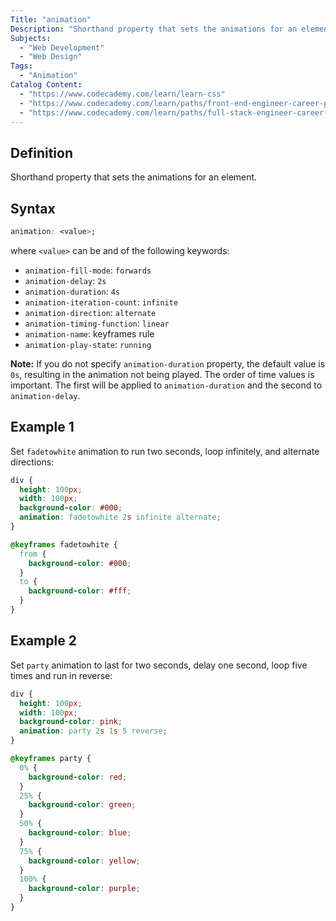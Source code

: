 ```yaml
---
Title: "animation"
Description: "Shorthand property that sets the animations for an element."
Subjects:
  - "Web Development"
  - "Web Design"
Tags:
  - "Animation"
Catalog Content:
  - "https://www.codecademy.com/learn/learn-css"
  - "https://www.codecademy.com/learn/paths/front-end-engineer-career-path"
  - "https://www.codecademy.com/learn/paths/full-stack-engineer-career-path"
---
```


## Definition

Shorthand property that sets the animations for an element.

## Syntax

```css
animation: <value>;
```

where `<value>` can be and of the following keywords:

- `animation-fill-mode`: `forwards`
- `animation-delay`: `2s`
- `animation-duration`: `4s`
- `animation-iteration-count`: `infinite`
- `animation-direction`: `alternate`
- `animation-timing-function`: `linear`
- `animation-name`: keyframes rule
- `animation-play-state`: `running`

**Note:** If you do not specify `animation-duration` property, the default value is `0s`, resulting in the animation not being played. The order of time values is important. The first will be applied to `animation-duration` and the second to `animation-delay`.

## Example 1

Set `fadetowhite` animation to run two seconds, loop infinitely, and alternate directions:

```css
div {
  height: 100px;
  width: 100px;
  background-color: #000;
  animation: fadetowhite 2s infinite alternate;
}

@keyframes fadetowhite {
  from {
    background-color: #000;
  }
  to {
    background-color: #fff;
  }
}
```

## Example 2

Set `party` animation to last for two seconds, delay one second, loop five times and run in reverse:

```css
div {
  height: 100px;
  width: 100px;
  background-color: pink;
  animation: party 2s 1s 5 reverse;
}

@keyframes party {
  0% {
    background-color: red;
  }
  25% {
    background-color: green;
  }
  50% {
    background-color: blue;
  }
  75% {
    background-color: yellow;
  }
  100% {
    background-color: purple;
  }
}
```

